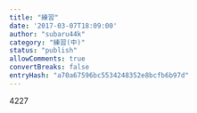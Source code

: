 ```yaml
---
title: "練習"
date: '2017-03-07T18:09:00'
author: "subaru44k"
category: "練習(中)"
status: "publish"
allowComments: true
convertBreaks: false
entryHash: "a70a67596bc5534248352e8bcfb6b97d"
---
```

4227
